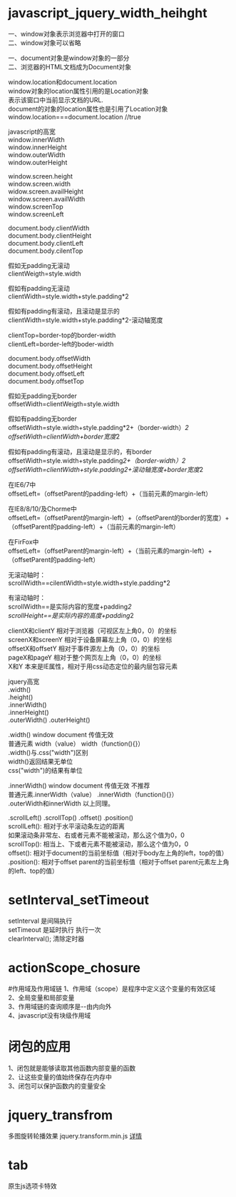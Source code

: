 # javascript_jquery_width_heihght

一、window对象表示浏览器中打开的窗口           
二、window对象可以省略

一、document对象是window对象的一部分                 
二、浏览器的HTML文档成为Document对象

window.location和document.location                
window对象的location属性引用的是Location对象                      
表示该窗口中当前显示文档的URL.                    
document的对象的location属性也是引用了Location对象                  
window.location===document.location  //true                       

javascript的高宽          
window.innerWidth               
window.innerHeight             
window.outerWidth            
window.outerHeight             

window.screen.height         
window.screen.width           
widow.screen.availHeight            
window.screen.availWidth             
window.screenTop             
window.screenLeft                      

document.body.clientWidth           
document.body.clientHeight            
document.body.clientLeft           
document.body.cilentTop           

假如无padding无滚动                    
clientWeigth=style.width      

假如有padding无滚动           
clientWidth=style.width+style.padding*2            

假如有padding有滚动，且滚动是显示的                  
clientWidth=style.width+style.padding*2-滚动轴宽度                  

clientTop=border-top的border-width              
clientLeft=border-left的boder-width              

document.body.offsetWidth             
document.body.offsetHeight           
document.body.offsetLeft           
document.body.offsetTop                 

假如无padding无border                    
offsetWidth=clientWeigth=style.width               

假如有padding无border               
offsetWidth=style.width+style.padding*2+（border-width）*2               
offsetWidth=clientWidth+border宽度*2                    

假如有padding有滚动，且滚动是显示的，有border                
offsetWidth=style.width+style.padding*2+（border-width）*2              
offsetWidth=clientWidth+style.padding*2+滚动轴宽度+border宽度*2                              

在IE6/7中                          
offsetLeft=（offsetParent的padding-left）+（当前元素的margin-left）                 

在IE8/8/10/及Chorme中                              
offsetLeft=（offsetParent的margin-left）+（offsetParent的border的宽度）+（offsetParent的padding-left）+（当前元素的margin-left）                               

在FirFox中                               
offsetLeft=（offsetParent的margin-left）+（当前元素的margin-left）+（offsetParent的padding-left）                                

无滚动轴时：                         
scrollWidth==cilentWidth=style.width+style.padding*2                       

有滚动轴时：                     
scrollWidth==是实际内容的宽度+padding*2                           
scrollHeight==是实际内容的高度+padding*2                          

clientX和clientY      相对于浏览器（可视区左上角0，0）的坐标               
screenX和screenY   相对于设备屏幕左上角（0，0）的坐标            
offsetX和offsetY     相对于事件源左上角（0，0）的坐标                
pageX和pageY       相对于整个网页左上角（0，0）的坐标                   
X和Y                      本来是IE属性，相对于用css动态定位的最内层包容元素                          

jquery高宽            
.width()             
.height()             
.innerWidth()            
.innerHeight()            
.outerWidth()
.outerHeight()           

.width()    window  document  传值无效              
                普通元素 width（value） width（function(){}）                    
.width()与.css("width")区别            
width()返回结果无单位           
css("width")的结果有单位           
 
.innerWidth()    window  document  传值无效 不推荐                 
                普通元素.innerWidth（value） .innerWidth（function(){}）            
.outerWidth和innerWidth 以上同理。           
                      
.scrollLeft()  .scrollTop()  .offset()  .position()            
scrollLeft(): 相对于水平滚动条左边的距离                 
如果滚动条非常左、右或者元素不能被滚动，那么这个值为0，0              
scrollTop(): 相当上、下或者元素不能被滚动，那么这个值为0，0                               
offset(): 相对于document的当前坐标值（相对于body左上角的left，top的值）         
.position(): 相对于offset parent的当前坐标值（相对于offset parent元素左上角的left、top的值）                 

# setInterval_setTimeout   
setInterval  是间隔执行        
setTimeout 是延时执行   执行一次    
clearInterval();  清除定时器

# actionScope_chosure   
#作用域及作用域链
1、作用域（scope）是程序中定义这个变量的有效区域                 
2、全局变量和局部变量                   
3、作用域链的查询顺序是--由内向外                  
4、javascript没有块级作用域                          
# 闭包的应用
1、闭包就是能够读取其他函数内部变量的函数                      
2、让这些变量的值始终保存在内存中                       
3、闭包可以保护函数内的变量安全     

# jquery_transfrom  
多图旋转轮播效果
jquery.transform.min.js
<a href="https://github.com/louisremi/jquery.transform.js">详情</a>   

# tab  
原生js选项卡特效